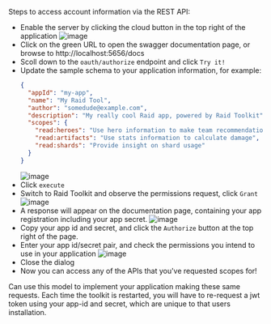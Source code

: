 Steps to access account information via the REST API:
* Enable the server by clicking the cloud button in the top right of the application
  ![image](https://user-images.githubusercontent.com/500984/120867177-657a2200-c55f-11eb-8ad1-8efb4b0f874b.png)
* Click on the green URL to open the swagger documentation page, or browse to http://localhost:5656/docs
* Scoll down to the `oauth/authorize` endpoint and click `Try it!`
* Update the sample schema to your application information, for example:
  ```json
  {
    "appId": "my-app",
    "name": "My Raid Tool",
    "author": "somedude@example.com",
    "description": "My really cool Raid app, powered by Raid Toolkit",
    "scopes": {
      "read:heroes": "Use hero information to make team recommendations",
      "read:artifacts": "Use stats information to calculate damage",
      "read:shards": "Provide insight on shard usage"
    }
  }
  ```
  ![image](https://user-images.githubusercontent.com/500984/120867373-c86bb900-c55f-11eb-9602-84ce1f2faca2.png)
 * Click `execute`
 * Switch to Raid Toolkit and observe the permissions request, click `Grant`
   ![image](https://user-images.githubusercontent.com/500984/120867491-0e288180-c560-11eb-80ed-b543f412f099.png)
 * A response will appear on the documentation page, containing your app registration including your app secret.
   ![image](https://user-images.githubusercontent.com/500984/120867563-2c8e7d00-c560-11eb-9673-4e1aa22add5a.png)
 * Copy your app id and secret, and click the `Authorize` button at the top right of the page.
 * Enter your app id/secret pair, and check the permissions you intend to use in your application
   ![image](https://user-images.githubusercontent.com/500984/120867640-5647a400-c560-11eb-84c0-5231f037ba93.png)
 * Close the dialog
 * Now you can access any of the APIs that you've requested scopes for!

Can use this model to implement your application making these same requests.  Each time the toolkit is restarted, you will have to re-request a jwt token using your app-id and secret, which are unique to that users installation.
